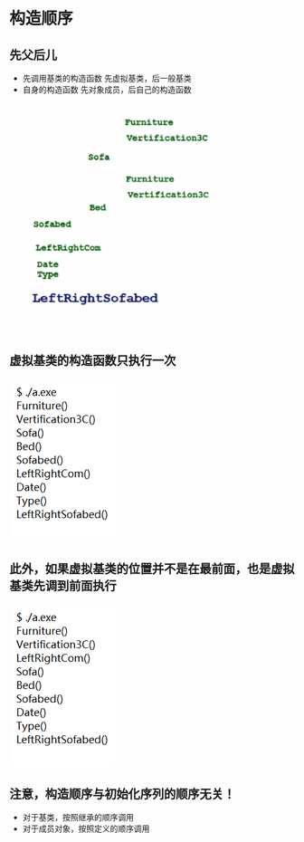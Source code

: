# 构造顺序
## 先父后儿
* 先调用基类的构造函数
		先虚拟基类，后一般基类
* 自身的构造函数
		先对象成员，后自己的构造函数



![构造顺序](%E6%9E%84%E9%80%A0%E9%A1%BA%E5%BA%8F.png)
## 虚拟基类的构造函数只执行一次

![构造顺序_log 2](%E6%9E%84%E9%80%A0%E9%A1%BA%E5%BA%8F_log%202.png)

## 此外，如果虚拟基类的位置并不是在最前面，也是虚拟基类先调到前面执行
![构造顺序_虚拟基类_log 2](%E6%9E%84%E9%80%A0%E9%A1%BA%E5%BA%8F_%E8%99%9A%E6%8B%9F%E5%9F%BA%E7%B1%BB_log%202.png)

## 注意，构造顺序与初始化序列的顺序无关！
* 对于基类，按照继承的顺序调用
* 对于成员对象，按照定义的顺序调用


